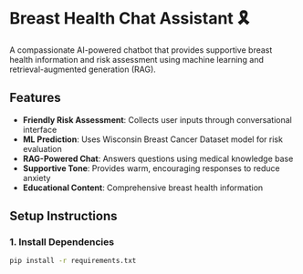 # Breast Health Chat Assistant 🎗️

A compassionate AI-powered chatbot that provides supportive breast health information and risk assessment using machine learning and retrieval-augmented generation (RAG).

## Features

- **Friendly Risk Assessment**: Collects user inputs through conversational interface
- **ML Prediction**: Uses Wisconsin Breast Cancer Dataset model for risk evaluation
- **RAG-Powered Chat**: Answers questions using medical knowledge base
- **Supportive Tone**: Provides warm, encouraging responses to reduce anxiety
- **Educational Content**: Comprehensive breast health information

## Setup Instructions

### 1. Install Dependencies
```bash
pip install -r requirements.txt
```

